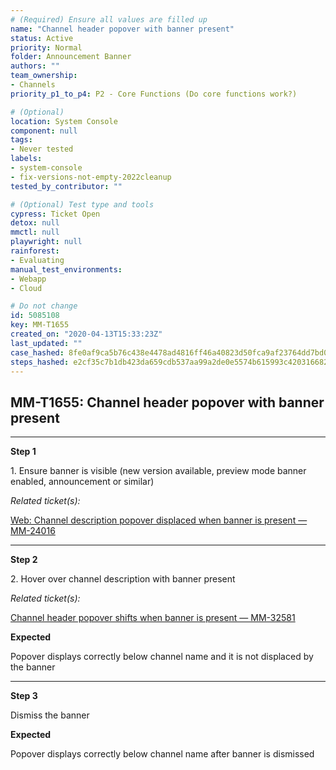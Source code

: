```yaml
---
# (Required) Ensure all values are filled up
name: "Channel header popover with banner present"
status: Active
priority: Normal
folder: Announcement Banner
authors: ""
team_ownership: 
- Channels
priority_p1_to_p4: P2 - Core Functions (Do core functions work?)

# (Optional)
location: System Console
component: null
tags: 
- Never tested
labels: 
- system-console
- fix-versions-not-empty-2022cleanup
tested_by_contributor: ""

# (Optional) Test type and tools
cypress: Ticket Open
detox: null
mmctl: null
playwright: null
rainforest: 
- Evaluating
manual_test_environments: 
- Webapp
- Cloud

# Do not change
id: 5085108
key: MM-T1655
created_on: "2020-04-13T15:33:23Z"
last_updated: ""
case_hashed: 8fe0af9ca5b76c438e4478ad4816ff46a40823d50fca9af23764dd7bd0d5a14db0cdd9b2a04d245719305869b7e344dc
steps_hashed: e2cf35c7b1db423da659cdb537aa99a2de0e5574b615993c4203166820ef73228f5b0bc6739db7b53c432a9006a40755
---
```


<!-- (Auto-generated) Based on frontmatter's "key" and "name" -->

## MM-T1655: Channel header popover with banner present

---

**Step 1**

1\. Ensure banner is visible (new version available, preview mode banner enabled, announcement or similar)

_Related ticket(s):_

[Web: Channel description popover displaced when banner is present — MM-24016](https://mattermost.atlassian.net/browse/MM-24016)

---

**Step 2**

2\. Hover over channel description with banner present

_Related ticket(s):_

[Channel header popover shifts when banner is present — MM-32581](https://mattermost.atlassian.net/browse/MM-32581)

**Expected**

Popover displays correctly below channel name and it is not displaced by the banner

---

**Step 3**

Dismiss the banner

**Expected**

Popover displays correctly below channel name after banner is dismissed
